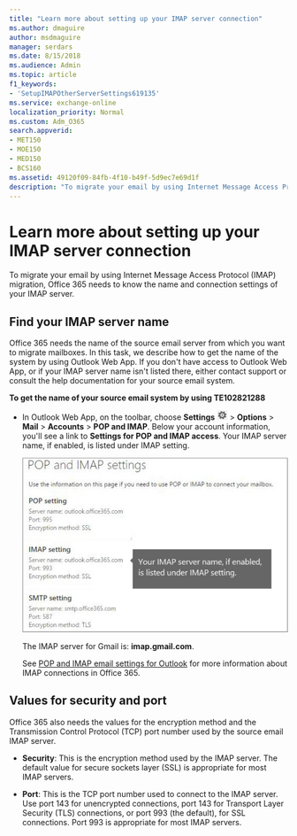 ```yaml
---
title: "Learn more about setting up your IMAP server connection"
ms.author: dmaguire
author: msdmaguire
manager: serdars
ms.date: 8/15/2018
ms.audience: Admin
ms.topic: article
f1_keywords:
- 'SetupIMAPOtherServerSettings619135'
ms.service: exchange-online
localization_priority: Normal
ms.custom: Adm_O365
search.appverid:
- MET150
- MOE150
- MED150
- BCS160
ms.assetid: 49120f09-84fb-4f10-b49f-5d9ec7e69d1f
description: "To migrate your email by using Internet Message Access Protocol (IMAP) migration, Office 365 needs to know the name and connection settings of your IMAP server."
---
```


# Learn more about setting up your IMAP server connection

To migrate your email by using Internet Message Access Protocol (IMAP) migration, Office 365 needs to know the name and connection settings of your IMAP server.
  
## Find your IMAP server name

Office 365 needs the name of the source email server from which you want to migrate mailboxes. In this task, we describe how to get the name of the system by using Outlook Web App. If you don't have access to Outlook Web App, or if your IMAP server name isn't listed there, either contact support or consult the help documentation for your source email system. 
  
 **To get the name of your source email system by using TE102821288**
  
- In Outlook Web App, on the toolbar, choose **Settings** ![Office 365 Settings button](../media/a9a59c0f-2e67-4cbf-9438-af273b0d552b.png) \> **Options** \> **Mail** \> **Accounts** \> **POP and IMAP**. Below your account information, you'll see a link to **Settings for POP and IMAP access**. Your IMAP server name, if enabled, is listed under IMAP setting.
    
    ![Shows the link for POP or IMAP access settings](../media/fa54c636-4fd3-4fcd-add3-4e7c69072493.png)
  
    The IMAP server for Gmail is: **imap.gmail.com**.
    
    See [POP and IMAP email settings for Outlook](https://support.office.com/article/8361e398-8af4-4e97-b147-6c6c4ac95353.aspx) for more information about IMAP connections in Office 365. 
    
## Values for security and port

Office 365 also needs the values for the encryption method and the Transmission Control Protocol (TCP) port number used by the source email IMAP server.
  
- **Security**: This is the encryption method used by the IMAP server. The default value for secure sockets layer (SSL) is appropriate for most IMAP servers. 
    
- **Port**: This is the TCP port number used to connect to the IMAP server. Use port 143 for unencrypted connections, port 143 for Transport Layer Security (TLS) connections, or port 993 (the default), for SSL connections. Port 993 is appropriate for most IMAP servers. 
    

